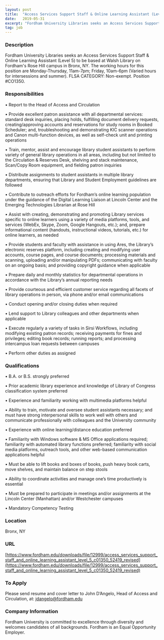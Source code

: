 ```yaml
---
layout: post
title:  "Access Services Support Staff & Online Learning Assistant (Level 5) - Fordham University, Walsh Library"
date:   2019-05-31
excerpt: "Fordham University Libraries seeks an Access Services Support Staff & Online Learning Assistant (Level 5) to be based at Walsh Library on Fordham's Rose Hill campus in Bronx, NY. The working hours for this position are Monday-Thursday, 11am-7pm; Friday, 10am-6pm (Varied hours for intersessions and summer). FLSA CATEGORY: Non-exempt. Position..."
tag: job
---
```


### Description   

Fordham University Libraries seeks an Access Services Support Staff & Online Learning Assistant (Level 5) to be based at Walsh Library on Fordham's Rose Hill campus in Bronx, NY. The working hours for this position are Monday-Thursday, 11am-7pm; Friday, 10am-6pm (Varied hours for intersessions and summer). FLSA CATEGORY: Non-exempt. Position #CO1350.



### Responsibilities   


• Report to the Head of Access and Circulation 

• Provide excellent patron assistance with all departmental services: standard desk inquiries, placing holds, fulfilling document delivery requests, creating/approving accounts and reservations for study rooms in Booked Scheduler; and, troubleshooting and demonstrating KIC scanner operations and Canon multi-function devices, as well as self-check unit and printing operations

• Train, mentor, assist and encourage library student assistants to perform variety of general library operations in all areas, including but not limited to the Circulation & Reserves Desk, shelving and stack maintenance, Scan/Copy Room equipment, and fielding patron inquiries 

• Distribute assignments to student assistants in multiple library departments, ensuring that Library and Student Employment guidelines are followed

• Contribute to outreach efforts for Fordham’s online learning population under the guidance of the Digital Learning Liaison at Lincoln Center and the Emerging Technologies Librarian at Rose Hill

• Assist with creating, demonstrating and promoting Library services specific to online learners using a variety of media platforms, tools, and services (WebEx, Skype, Zoom, Google Hangouts, etc.); and, prepare informational content (handouts, instructional videos, tutorials, etc.) for online learners, as needed

• Provide students and faculty with assistance in using Ares, the Library’s electronic reserves platform, including creating and modifying user accounts, course pages, and course documents; processing materials and scanning, uploading and/or manipulating PDFs; communicating with faculty on an ongoing basis; and providing copyright guidance when applicable

• Prepare daily and monthly statistics for departmental operations in accordance with the Library’s annual reporting needs

• Provide courteous and efficient customer service regarding all facets of library operations in person, via phone and/or email communications

• Conduct opening and/or closing duties when required

• Lend support to Library colleagues and other departments when applicable

• Execute regularly a variety of tasks in Sirsi Workflows, including modifying existing patron records; receiving payments for fines and privileges; editing book records; running reports; and processing intercampus loan requests between campuses

• Perform other duties as assigned


### Qualifications   


• B.A. or B.S. strongly preferred

• Prior academic library experience and knowledge of Library of Congress classification system preferred

• Experience and familiarity working with multimedia platforms helpful

• Ability to train, motivate and oversee student assistants necessary; and must have strong interpersonal skills to work well with others and communicate professionally with colleagues and the University community

• Experience with online learning/distance education preferred

• Familiarity with Windows software  & MS Office applications required; familiarity with automated library functions preferred; familiarity with social media platforms, outreach tools, and other web-based communication applications helpful

• Must be able to lift books and boxes of books, push heavy book carts, move shelves, and maintain balance on step stools

• Ability to coordinate activities and manage one’s time productively is essential

• Must be prepared to participate in meetings and/or assignments at the Lincoln Center (Manhattan) and/or Westchester campuses

• Mandatory Competency Testing




### Location   

Bronx, NY


### URL   

[https://www.fordham.edu/downloads/file/12999/access_services_support_staff_and_online_learning_assistant_level_5_c01350_52419_revised](https://www.fordham.edu/downloads/file/12999/access_services_support_staff_and_online_learning_assistant_level_5_c01350_52419_revised)

### To Apply   

Please send resume and cover letter to John D’Angelo, Head of Access and Circulation, at: jdangelo@fordham.edu


### Company Information   

Fordham University is committed to excellence through diversity and welcomes candidates of all backgrounds. Fordham is an Equal Opportunity Employer.



